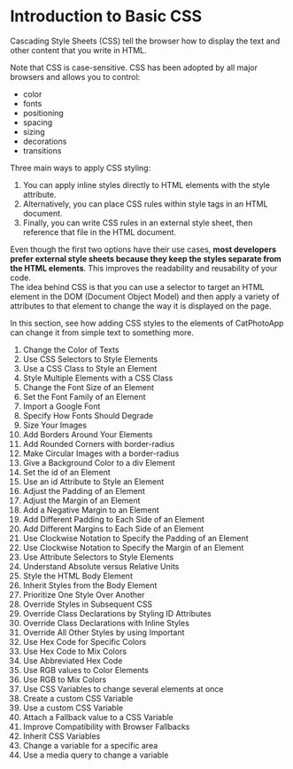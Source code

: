 # Introduction to Basic CSS
Cascading Style Sheets (CSS) tell the browser how to display the text and other content that you write in HTML.

Note that CSS is case-sensitive. 
CSS has been adopted by all major browsers and allows you to control:
* color
* fonts
* positioning
* spacing
* sizing
* decorations
* transitions

Three main ways to apply CSS styling:
<ol>
 <li>You can apply inline styles directly to HTML elements with the style attribute. </li>
 <li>Alternatively, you can place CSS rules within style tags in an HTML document. </li>
 <li>Finally, you can write CSS rules in an external style sheet, then reference that file in the HTML document.</li> 
</ol>

 Even though the first two options have their use cases, **most developers prefer external style sheets because they keep the styles separate from the HTML elements**. This improves the readability and reusability of your code. <br>
 The idea behind CSS is that you can use a selector to target an HTML element in the DOM (Document Object Model) and then apply a variety of attributes to that element to change the way it is displayed on the page.<br>

In this section, see how adding CSS styles to the elements of CatPhotoApp can change it from simple text to something more.
<ol>
<li>Change the Color of Texts</li>
<li>Use CSS Selectors to Style Elements</li>
<li>Use a CSS Class to Style an Element</li>
<li>Style Multiple Elements with a CSS Class</li>
<li>Change the Font Size of an Element</li>
<li>Set the Font Family of an Element</li>
<li>Import a Google Font</li>
<li>Specify How Fonts Should Degrade</li>
<li>Size Your Images</li>
<li>Add Borders Around Your Elements</li>
<li>Add Rounded Corners with border-radius</li>
<li>Make Circular Images with a border-radius</li>
<li>Give a Background Color to a div Element</li>
<li>Set the id of an Element</li>
<li>Use an id Attribute to Style an Element</li>
<li>Adjust the Padding of an Element</li>
<li>Adjust the Margin of an Element</li>
<li>Add a Negative Margin to an Element</li>
<li>Add Different Padding to Each Side of an Element</li>
<li>Add Different Margins to Each Side of an Element</li>
<li>Use Clockwise Notation to Specify the Padding of an Element</li>
<li>Use Clockwise Notation to Specify the Margin of an Element</li>
<li>Use Attribute Selectors to Style Elements</li>
<li>Understand Absolute versus Relative Units</li>
<li>Style the HTML Body Element</li>
<li>Inherit Styles from the Body Element</li>
<li>Prioritize One Style Over Another</li>
<li>Override Styles in Subsequent CSS</li>
<li>Override Class Declarations by Styling ID Attributes</li>
<li>Override Class Declarations with Inline Styles</li>
<li>Override All Other Styles by using Important</li>
<li>Use Hex Code for Specific Colors</li>
<li>Use Hex Code to Mix Colors</li>
<li>Use Abbreviated Hex Code</li>
<li>Use RGB values to Color Elements</li>
<li>Use RGB to Mix Colors</li>
<li>Use CSS Variables to change several elements at once</li>
<li>Create a custom CSS Variable</li>
<li>Use a custom CSS Variable</li>
<li>Attach a Fallback value to a CSS Variable</li>
<li>Improve Compatibility with Browser Fallbacks</li>
<li>Inherit CSS Variables</li>
<li>Change a variable for a specific area</li>
<li>Use a media query to change a variable</li>
</ol>